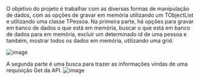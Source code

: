 O objetivo do projeto é trabalhar com as diversas formas de manipulação de dados, com as opções de gravar em memória utilizando um TObjectList<TPessoa> e utilizando uma classe TPessoa.
Na primeira parte, há opções para gravar em banco de dados o que está em memória, buscar o que está em banco de dados para em memória, excluír um determinado id de uma pessoa e também, mostrar todos os dados em memória, utilizando uma grid.

![image](https://github.com/DanielJhos/Projeto/assets/70531906/80ec98fc-905f-4f50-a9ad-383c6b53a0bb)

A segunda parte é uma busca para trazer as informações vindas de uma requisição Get da API. 
![image](https://github.com/DanielJhos/Projeto/assets/70531906/ea776dc5-837d-41b0-881b-14d0a9c500af)


